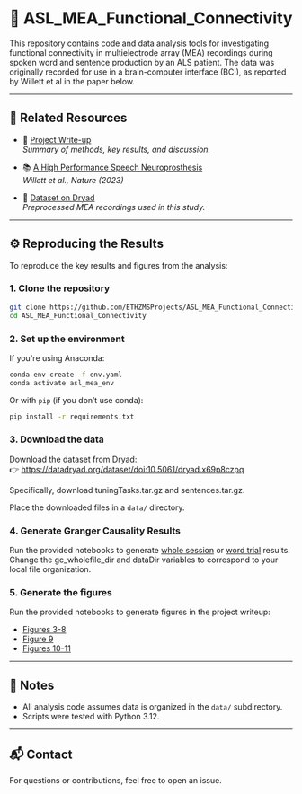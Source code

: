 # 🧠 ASL_MEA_Functional_Connectivity

This repository contains code and data analysis tools for investigating functional connectivity in multielectrode array (MEA) recordings during spoken word and sentence production by an ALS patient. The data was originally recorded for use in a brain-computer interface (BCI), as reported by Willett et al in the paper below.

---

## 📄 Related Resources

- 📝 [Project Write-up](./Broca_s_Functional_Connectivity_Writeup_040725.pdf)  
  _Summary of methods, key results, and discussion._

- 📚 [A High Performance Speech Neuroprosthesis](https://www.nature.com/articles/s41586-023-06377-x)  
  _Willett et al., Nature (2023)_

- 📂 [Dataset on Dryad](https://datadryad.org/dataset/doi:10.5061/dryad.x69p8czpq)  
  _Preprocessed MEA recordings used in this study._

---

## ⚙️ Reproducing the Results

To reproduce the key results and figures from the analysis:

### 1. Clone the repository

```bash
git clone https://github.com/ETHZMSProjects/ASL_MEA_Functional_Connectivity.git
cd ASL_MEA_Functional_Connectivity
```

### 2. Set up the environment

If you're using Anaconda:

```bash
conda env create -f env.yaml
conda activate asl_mea_env
```

Or with `pip` (if you don’t use conda):

```bash
pip install -r requirements.txt
```

### 3. Download the data

Download the dataset from Dryad:  
👉 https://datadryad.org/dataset/doi:10.5061/dryad.x69p8czpq

Specifically, download tuningTasks.tar.gz and sentences.tar.gz. 

Place the downloaded files in a `data/` directory.

### 4. Generate Granger Causality Results

Run the provided notebooks to generate [whole session](./GC_Whole_Session.ipynb) or [word trial](./GC_Word_Trials.ipynb) results. 
Change the gc_wholefile_dir and dataDir variables to correspond to your local file organization.

### 5. Generate the figures

Run the provided notebooks to generate figures in the project writeup:

- [Figures 3-8](./Channel_Activity_Plots.ipynb)
- [Figure 9](./GC_Word_Trials.ipynb)
- [Figures 10-11](./GC_Whole_Session.ipynb)

---

## 📝 Notes

- All analysis code assumes data is organized in the `data/` subdirectory.
- Scripts were tested with Python 3.12.

---

## 📬 Contact

For questions or contributions, feel free to open an issue. 
